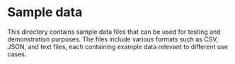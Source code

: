 # Sample data
This directory contains sample data files that can be used for testing and demonstration purposes. The files include various formats such as CSV, JSON, and text files, each containing example data relevant to different use cases.